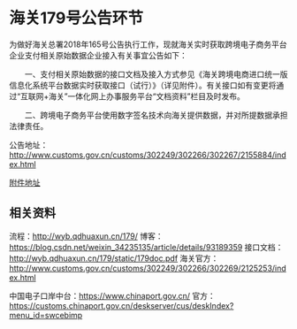 # 海关179号公告环节

为做好海关总署2018年165号公告执行工作，现就海关实时获取跨境电子商务平台企业支付相关原始数据企业接入有关事宜公告如下：

　　一、支付相关原始数据的接口文档及接入方式参见《海关跨境电商进口统一版信息化系统平台数据实时获取接口（试行）》（详见附件）。有关接口如有变更将通过“互联网+海关”一体化网上办事服务平台“文档资料”栏目及时发布。

　　二、跨境电子商务平台使用数字签名技术向海关提供数据，并对所提数据承担法律责任。


公告地址：http://www.customs.gov.cn/customs/302249/302266/302267/2155884/index.html

[附件地址](http://www.customs.gov.cn/customs/302249/302266/302267/2155884/2018122515182922949.zip)

## 相关资料
流程：http://wyb.qdhuaxun.cn/179/
博客：https://blog.csdn.net/weixin_34235135/article/details/93189359
接口文档：http://wyb.qdhuaxun.cn/179/static/179doc.pdf
海关官方：http://www.customs.gov.cn/customs/302249/302266/302269/2125253/index.html

中国电子口岸中台：https://www.chinaport.gov.cn/
官方：https://customs.chinaport.gov.cn/deskserver/cus/deskIndex?menu_id=swcebimp